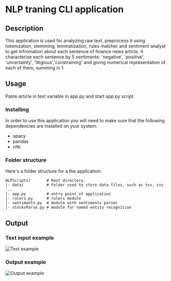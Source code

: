 # NLP traning CLI application

## Description

This application is used for analyzing raw text, preprocess it using tokenization, stemming, lemmatization, rules matcher and sentiment analyst to get infromation about each sentence of finance news article.
It characterize each sentence by 5 sentiments: 'negative', 'positive', 'uncertainty', 'litigious','constraining' and giving numerical representation of each of them, summing in 1.

## Usage

Paste article in text variable in app.py and start app.py script

### Installing

In order to use this application you will need to make sure that the following
dependencies are installed on your system:
  - spacy
  - pandas
  - nltk

### Folder structure

Here's a folder structure for a the application:

```
NLPScripts/       # Root directory.
|- data/          # Folder used to store data files, such as tsv, csv ... 
|- app.py         # entry point of application
|- rulers.py      # rulers module
|- sentiments.py  # module with sentiments parser
|- stocksParse.py # module for named entity recognition 
```
## Output


### Text input example
<img title="Text example" alt="Text example" src="/images/boo.svg">

### Output example
<img title="Output example" alt="Output example" src="/images/boo.svg">
